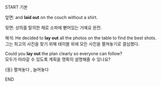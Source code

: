 START
기본

앞면:
and **laid out** on the couch without a shirt.

뒷면:
상의를 탈의한 채로 소파에 뻗어있는 거예요 완전.

해석:
He decided to **lay out** all the photos on the table to find the best shots.  
그는 최고의 사진을 찾기 위해 테이블 위에 모든 사진을 펼쳐놓기로 결심했다.

Could you **lay out** the plan clearly so everyone can follow?  
모두가 따라갈 수 있도록 계획을 명확히 설명해줄 수 있나요?

{동} 펼쳐놓다 , 늘어놓다
<!--ID: 1742799807087-->
END